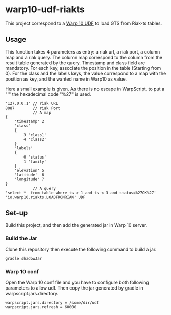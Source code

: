 # warp10-udf-riakts
This project correspond to a [Warp 10 UDF](http://www.warp10.io/reference/miscellaneous/UDF/#sidebar) to load GTS from Riak-ts tables.

## Usage
This function takes 4 parameters as entry: a riak url, a riak port, a column map and a riak query.
The column map correspond to the column from the result table generated by the query. Timestamp and class field are mandatory. 
For each key, associate the position in the table (Starting from 0). 
For the class and the labels keys, the value correspond to a map with the position as key, and the wanted name in Warp10 as value.

Here a small example is given. As there is no escape in WarpScript, to put a "'" the hexadecimal code "%27" is used.
```
'127.0.0.1' // riak URL 
8087        // riak Port
            // A map
{
    'timestamp' 2
    'class' 
    {
        3 'class1'
        4 'class2'
    }
    'labels'
    {
        0 'status'
        1 'family'
    }
    'elevation' 5
    'latitude'  6
    'longitude' 7
}
            // A query
'select *  from table where ts > 1 and ts < 3 and status=%27OK%27'
'io.warp10.riakts.LOADFROMRIAK' UDF
```


## Set-up 
Build this project, and then add the generated jar in Warp 10 server.

### Build the Jar ###
Clone this repository then execute the following command to build a jar.
```
gradle shadowJar
```

### Warp 10 conf
Open the Warp 10 conf file and you have to configure both following parameters to allow udf. Then copy the jar generated by gradle in warpscript.jars.directory.
```
warpscript.jars.directory = /some/dir/udf
warpscript.jars.refresh = 60000
```
